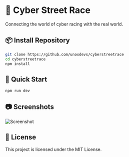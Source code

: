 # 🏁 Cyber Street Race

Connecting the world of cyber racing with the real world.

## 📦 Install Repository

```bash
git clone https://github.com/unoxdevs/cyberstreetrace
cd cyberstreetrace
npm install
```

## 🚀 Quick Start

```bash
npm run dev
```

## 📷 Screenshots
![Screenshot](https://www.upload.ee/image/16425265/localhost_5173.jpeg)

## 📄 License

This project is licensed under the MIT License.